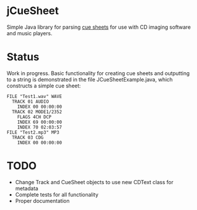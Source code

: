 # jCueSheet
Simple Java library for parsing [cue sheets](https://wiki.hydrogenaud.io/index.php?title=Cue_sheet) for use with CD imaging software and music players.

# Status
Work in progress. Basic functionality for creating cue sheets and outputting to a string is demonstrated in the file JCueSheetExample.java, which constructs a simple cue sheet:

    FILE "Test1.wav" WAVE
      TRACK 01 AUDIO
        INDEX 00 00:00:00
      TRACK 02 MODE1/2352
        FLAGS 4CH DCP
        INDEX 69 00:00:00
        INDEX 70 02:03:57
    FILE "Test2.mp3" MP3
      TRACK 03 CDG
        INDEX 00 00:00:00

# TODO
- Change Track and CueSheet objects to use new CDText class for metadata
- Complete tests for all functionality
- Proper documentation
